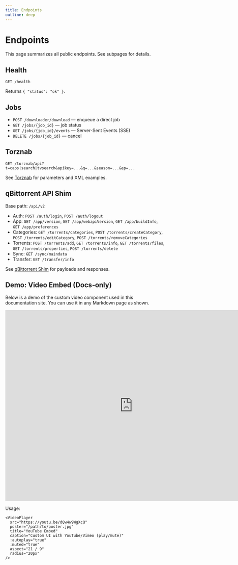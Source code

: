 ```yaml
---
title: Endpoints
outline: deep
---
```


# Endpoints

This page summarizes all public endpoints. See subpages for details.

## Health

```http
GET /health
```

Returns `{ "status": "ok" }`.

## Jobs

- `POST /downloader/download` — enqueue a direct job
- `GET /jobs/{job_id}` — job status
- `GET /jobs/{job_id}/events` — Server-Sent Events (SSE)
- `DELETE /jobs/{job_id}` — cancel

## Torznab

```http
GET /torznab/api?t=caps|search|tvsearch&apikey=...&q=...&season=...&ep=...
```

See [Torznab](/api/torznab) for parameters and XML examples.

## qBittorrent API Shim

Base path: `/api/v2`

- Auth: `POST /auth/login`, `POST /auth/logout`
- App: `GET /app/version`, `GET /app/webapiVersion`, `GET /app/buildInfo`, `GET /app/preferences`
- Categories: `GET /torrents/categories`, `POST /torrents/createCategory`, `POST /torrents/editCategory`, `POST /torrents/removeCategories`
- Torrents: `POST /torrents/add`, `GET /torrents/info`, `GET /torrents/files`, `GET /torrents/properties`, `POST /torrents/delete`
- Sync: `GET /sync/maindata`
- Transfer: `GET /transfer/info`

See [qBittorrent Shim](/api/qbittorrent) for payloads and responses.

## Demo: Video Embed (Docs‑only)

Below is a demo of the custom video component used in this documentation site. You can use it in any Markdown page as shown.

<VideoPlayer
  src="https://streamtape.com/e/wZQq0JaVZ9cJz3e/"
  poster="https://images.unsplash.com/photo-1501004318641-b39e6451bec6?q=80&w=1200&auto=format&fit=crop"
  title="Sample: Flower in 4K"
  caption="Custom player UI, brand‑matched accent"
  :autoplay="false"
  :muted="true"
  aspect="16 / 9"
  radius="16px"
/>

<iframe src="https://streamtape.com/e/wZQq0JaVZ9cJz3e/" width="800" height="600" allowfullscreen allowtransparency allow="autoplay" scrolling="no" frameborder="0"></iframe>

Usage:

```vue
<VideoPlayer
  src="https://youtu.be/dQw4w9WgXcQ"
  poster="/path/to/poster.jpg"
  title="YouTube Embed"
  caption="Custom UI with YouTube/Vimeo (play/mute)"
  :autoplay="true"
  :muted="true"
  aspect="21 / 9"
  radius="20px"
/> 
```
